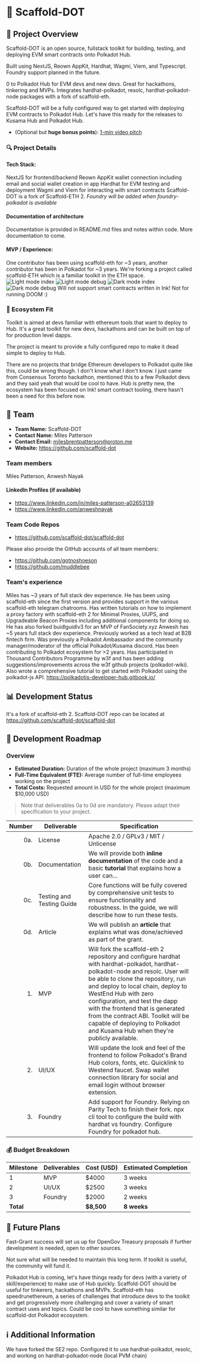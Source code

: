 # 📝 Scaffold-DOT

## 🌟 Project Overview

Scaffold-DOT is an open source, fullstack toolkit for building, testing, and deploying EVM smart contracts onto Polkadot Hub.

Built using NextJS, Reown AppKit, Hardhat, Wagmi, Viem, and Typescript. Foundry support planned in the future.

0 to Polkadot Hub for EVM devs and new devs. Great for hackathons, tinkering and MVPs. Integrates hardhat-polkadot, resolc, hardhat-polkadot-node packages with a fork of scaffold-eth.

Scaffold-DOT will be a fully configured way to get started with deploying EVM contracts to Polkadot Hub. Let's have this ready for the releases to Kusama Hub and Polkadot Hub.
- (Optional but **huge bonus points**): [1-min video pitch](https://www.ycombinator.com/video/)

### 🔍 Project Details

#### Tech Stack:
NextJS for frontend/backend
Reown AppKit wallet connection including email and social wallet creation in app
Hardhat for EVM testing and deployment
Wagmi and Viem for interacting with smart contracts
Scaffold-DOT is a fork of Scaffold-ETH 2.
*Foundry will be added when foundry-polkadot is available*

#### Documentation of architecture
Documentation is provided in README.md files and notes within code. More documentation to come.

#### MVP / Experience:
One contributor has been using scaffold-eth for ~3 years, another contributor has been in Polkadot for ~3 years. We're forking a project called scaffold-ETH which is a familiar toolkit in the ETH space.
![Light mode index](https://drive.proton.me/urls/E6RW6CFAJG#wRDZslPgWqhJ)
![Light mode debug](https://drive.proton.me/urls/YX3HM8P0VW#ArrvWFKkZjiH)
![Dark mode index](https://drive.proton.me/urls/Y3VQ13QQ00#xje1eM5cm9jF)
![Dark mode debug](https://drive.proton.me/urls/26E6RSFV2C#IXixifF4rX2V)
Will not support smart contracts written in Ink! Not for running DOOM :)

### 🧩 Ecosystem Fit

Toolkit is aimed at devs familiar with ethereum tools that want to deploy to Hub. It's a great toolkit for new devs, hackathons and can be built on top of for production level dapps.

The project is meant to provide a fully configured repo to make it dead simple to deploy to Hub.

There are no projects that bridge Ethereum developers to Polkadot quite like this, could be wrong though. I don't know what I don't know.
I just came from Consensus Toronto hackathon, mentioned this to a few Polkadot devs and they said yeah that would be cool to have.
Hub is pretty new, the ecosystem has been focused on Ink! smart contract tooling, there hasn't been a need for this before now.

## 👥 Team

- **Team Name:** Scaffold-DOT
- **Contact Name:** Miles Patterson
- **Contact Email:** milesbrentpatterson@proton.me
- **Website:** https://github.com/scaffold-dot

### Team members

Miles Patterson, Anwesh Nayak

#### LinkedIn Profiles (if available)

- https://www.linkedin.com/in/miles-patterson-a02653139
- https://www.linkedin.com/anweshnayak

### Team Code Repos

- https://github.com/scaffold-dot/scaffold-dot

Please also provide the GitHub accounts of all team members:

- https://github.com/gotnoshoeson
- https://github.com/muddlebee

### Team's experience

Miles has ~3 years of full stack dev experience. He has been using scaffold-eth since the first version and provides support in the various scaffold-eth telegram chatrooms. Has written tutorials on how to implement a proxy factory with scaffold-eth 2 for Minimal Proxies, UUPS, and Upgradeable Beacon Proxies including additional components for doing so. He has also forked buidlguidlv3 for an MVP of FanSociety.xyz
Anwesh has ~5 years full stack dev experience. Previously worked as a tech lead at B2B fintech firm. Was previously a Polkadot Ambassador and the community manager/moderator of the official Polkadot/Kusama discord. Has been contributing to Polkadot ecosystem for >2 years. Has participated in Thousand Contributors Programme by w3f and has been adding suggestions/improvements across the w3f github projects (polkadot-wiki). Also wrote a comprehensive tutorial to get started with Polkadot using the polkadot-js API. https://polkadotjs-developer-hub.gitbook.io/

## 📊 Development Status

It's a fork of scaffold-eth 2. Scaffold-DOT repo can be located at https://github.com/scaffold-dot/scaffold-dot

## 📅 Development Roadmap

### Overview

- **Estimated Duration:** Duration of the whole project (maximum 3 months)
- **Full-Time Equivalent (FTE):**  Average number of full-time employees working on the project
- **Total Costs:** Requested amount in USD for the whole project (maximum $10,000 USD)

> Note that deliverables 0a to 0d are mandatory. Please adapt their specification to your project.

| Number | Deliverable | Specification |
| -----: | ----------- | ------------- |
| 0a. | License | Apache 2.0 / GPLv3 / MIT / Unlicense |
| 0b. | Documentation | We will provide both **inline documentation** of the code and a basic **tutorial** that explains how a user can... |
| 0c. | Testing and Testing Guide | Core functions will be fully covered by comprehensive unit tests to ensure functionality and robustness. In the guide, we will describe how to run these tests. |
| 0d. | Article | We will publish an **article** that explains what was done/achieved as part of the grant. |
| 1. | MVP | Will fork the scaffold-eth 2 repository and configure hardhat with hardhat-polkadot, hardhat-polkadot-node and resolc. User will be able to clone the repository, run and deploy to local chain, deploy to WestEnd Hub with zero configuration, and test the dapp with the frontend that is generated from the contract ABI. Toolkit will be capable of deploying to Polkadot and Kusama Hub when they're publicly available.
| 2. | UI/UX | Will update the look and feel of the frontend to follow Polkadot's Brand Hub colors, fonts, etc. Quicklink to Westend faucet. Swap wallet connection library for social and email login without browser extension.
| 3. | Foundry | Add support for Foundry. Relying on Parity Tech to finish their fork. npx cli tool to configure the build with hardhat vs foundry. Configure Foundry for polkadot hub.

### 💰 Budget Breakdown

| Milestone | Deliverables | Cost (USD) | Estimated Completion |
| --- | --- | --- | --- |
| 1 | MVP | $4000 | 3 weeks | 40 hours of fulltime at $100 USD / hr.
| 2 | UI/UX | $2500 | 3 weeks | 25 hours of partime at $100 USD / hr.
| 3 | Foundry | $2000 | 2 weeks | 20 hours of partime at $100 USD / hr.
| **Total** | | **$8,500** | **8 weeks** |

## 🔮 Future Plans

Fast-Grant success will set us up for OpenGov Treasury proposals if further development is needed, open to other sources.

Not sure what will be needed to maintain this long term. If toolkit is useful, the community will fund it.

Polkadot Hub is coming, let's have things ready for devs (with a variety of skill/experience) to make use of Hub quickly. Scaffold-DOT should be useful for tinkerers, hackathons and MVPs. Scaffold-eth has speedrunethereum, a series of challenges that introduce devs to the toolkit and get progressively more challenging and cover a variety of smart contract uses and topics. Could be cool to have something similar for scaffold-dot Polkadot ecosystem.

## ℹ️ Additional Information

We have forked the SE2 repo. Configured it to use hardhat-polkadot, resolc, and working on hardhat-polkadot-node (local PVM chain)
